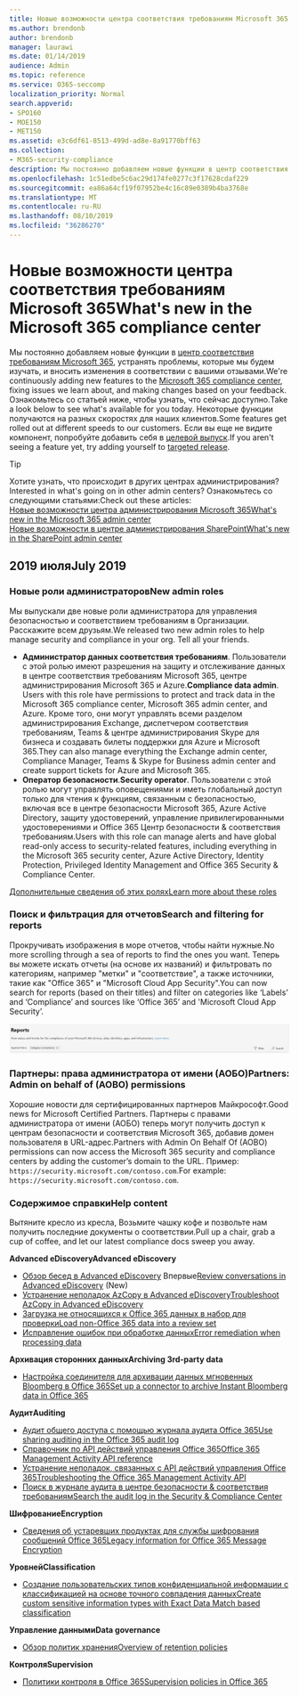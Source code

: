 ```yaml
---
title: Новые возможности центра соответствия требованиям Microsoft 365
ms.author: brendonb
author: brendonb
manager: laurawi
ms.date: 01/14/2019
audience: Admin
ms.topic: reference
ms.service: O365-seccomp
localization_priority: Normal
search.appverid:
- SPO160
- MOE150
- MET150
ms.assetid: e3c6df61-8513-499d-ad8e-8a91770bff63
ms.collection:
- M365-security-compliance
description: Мы постоянно добавляем новые функции в центр соответствия требованиям Microsoft 365, устранять проблемы, которые мы будем изучать, и вносить изменения в соответствии с вашими отзывами. Узнайте, что мы использовали до этого месяца.
ms.openlocfilehash: 1c51edbe5c6ac29d174fe0277c3f17628cdaf229
ms.sourcegitcommit: ea86a64cf19f07952be4c16c89e0389b4ba3768e
ms.translationtype: MT
ms.contentlocale: ru-RU
ms.lasthandoff: 08/10/2019
ms.locfileid: "36286270"
---
```

# <a name="whats-new-in-the-microsoft-365-compliance-center"></a><span data-ttu-id="facc5-104">Новые возможности центра соответствия требованиям Microsoft 365</span><span class="sxs-lookup"><span data-stu-id="facc5-104">What's new in the Microsoft 365 compliance center</span></span>

<span data-ttu-id="facc5-105">Мы постоянно добавляем новые функции в [центр соответствия требованиям Microsoft 365](microsoft-365-compliance-center.md), устранять проблемы, которые мы будем изучать, и вносить изменения в соответствии с вашими отзывами.</span><span class="sxs-lookup"><span data-stu-id="facc5-105">We're continuously adding new features to the [Microsoft 365 compliance center](microsoft-365-compliance-center.md), fixing issues we learn about, and making changes based on your feedback.</span></span> <span data-ttu-id="facc5-106">Ознакомьтесь со статьей ниже, чтобы узнать, что сейчас доступно.</span><span class="sxs-lookup"><span data-stu-id="facc5-106">Take a look below to see what's available for you today.</span></span> <span data-ttu-id="facc5-107">Некоторые функции получаются на разных скоростях для наших клиентов.</span><span class="sxs-lookup"><span data-stu-id="facc5-107">Some features get rolled out at different speeds to our customers.</span></span> <span data-ttu-id="facc5-108">Если вы еще не видите компонент, попробуйте добавить себя в [целевой выпуск](https://docs.microsoft.com/office365/admin/manage/release-options-in-office-365).</span><span class="sxs-lookup"><span data-stu-id="facc5-108">If you aren't seeing a feature yet, try adding yourself to [targeted release](https://docs.microsoft.com/office365/admin/manage/release-options-in-office-365).</span></span>

> [!TIP]
> <span data-ttu-id="facc5-109">Хотите узнать, что происходит в других центрах администрирования?</span><span class="sxs-lookup"><span data-stu-id="facc5-109">Interested in what's going on in other admin centers?</span></span> <span data-ttu-id="facc5-110">Ознакомьтесь со следующими статьями:</span><span class="sxs-lookup"><span data-stu-id="facc5-110">Check out these articles:</span></span><br>[<span data-ttu-id="facc5-111">Новые возможности центра администрирования Microsoft 365</span><span class="sxs-lookup"><span data-stu-id="facc5-111">What's new in the Microsoft 365 admin center</span></span>](https://docs.microsoft.com/office365/admin/whats-new-in-preview?view=o365-worldwide)<br>[<span data-ttu-id="facc5-112">Новые возможности в центре администрирования SharePoint</span><span class="sxs-lookup"><span data-stu-id="facc5-112">What's new in the SharePoint admin center</span></span>](https://docs.microsoft.com/sharepoint/what-s-new-in-admin-center)

## <a name="july-2019"></a><span data-ttu-id="facc5-113">2019 июля</span><span class="sxs-lookup"><span data-stu-id="facc5-113">July 2019</span></span>

### <a name="new-admin-roles"></a><span data-ttu-id="facc5-114">Новые роли администраторов</span><span class="sxs-lookup"><span data-stu-id="facc5-114">New admin roles</span></span>

<span data-ttu-id="facc5-115">Мы выпускали две новые роли администратора для управления безопасностью и соответствием требованиям в Организации. Расскажите всем друзьям.</span><span class="sxs-lookup"><span data-stu-id="facc5-115">We released two new admin roles to help manage security and compliance in your org. Tell all your friends.</span></span>

- <span data-ttu-id="facc5-116">**Администратор данных соответствия требованиям**. Пользователи с этой ролью имеют разрешения на защиту и отслеживание данных в центре соответствия требованиям Microsoft 365, центре администрирования Microsoft 365 и Azure.</span><span class="sxs-lookup"><span data-stu-id="facc5-116">**Compliance data admin**. Users with this role have permissions to protect and track data in the Microsoft 365 compliance center, Microsoft 365 admin center, and Azure.</span></span> <span data-ttu-id="facc5-117">Кроме того, они могут управлять всеми разделом администрирования Exchange, диспетчером соответствия требованиям, Teams & центре администрирования Skype для бизнеса и создавать билеты поддержки для Azure и Microsoft 365.</span><span class="sxs-lookup"><span data-stu-id="facc5-117">They can also manage everything the Exchange admin center, Compliance Manager, Teams & Skype for Business admin center and create support tickets for Azure and Microsoft 365.</span></span>
- <span data-ttu-id="facc5-118">**Оператор безопасности**.</span><span class="sxs-lookup"><span data-stu-id="facc5-118">**Security operator**.</span></span> <span data-ttu-id="facc5-119">Пользователи с этой ролью могут управлять оповещениями и иметь глобальный доступ только для чтения к функциям, связанным с безопасностью, включая все в центре безопасности Microsoft 365, Azure Active Directory, защиту удостоверений, управление привилегированными удостоверениями и Office 365 Центр безопасности & соответствия требованиям.</span><span class="sxs-lookup"><span data-stu-id="facc5-119">Users with this role can manage alerts and have global read-only access to security-related features, including everything in the Microsoft 365 security center, Azure Active Directory, Identity Protection, Privileged Identity Management and Office 365 Security & Compliance Center.</span></span>

[<span data-ttu-id="facc5-120">Дополнительные сведения об этих ролях</span><span class="sxs-lookup"><span data-stu-id="facc5-120">Learn more about these roles</span></span>](https://docs.microsoft.com/office365/securitycompliance/permissions-microsoft-365-compliance-security)

### <a name="search-and-filtering-for-reports"></a><span data-ttu-id="facc5-121">Поиск и фильтрация для отчетов</span><span class="sxs-lookup"><span data-stu-id="facc5-121">Search and filtering for reports</span></span>

<span data-ttu-id="facc5-122">Прокручивать изображения в море отчетов, чтобы найти нужные.</span><span class="sxs-lookup"><span data-stu-id="facc5-122">No more scrolling through a sea of reports to find the ones you want.</span></span> <span data-ttu-id="facc5-123">Теперь вы можете искать отчеты (на основе их названий) и фильтровать по категориям, например "метки" и "соответствие", а также источники, такие как "Office 365" и "Microsoft Cloud App Security".</span><span class="sxs-lookup"><span data-stu-id="facc5-123">You can now search for reports (based on their titles) and filter on categories like ‘Labels’ and ‘Compliance’ and sources like ‘Office 365’ and 'Microsoft Cloud App Security’.</span></span>

![Снимок экрана кнопок поиска и фильтров для отчетов с примененным фильтром](media/mcc_report_filtering.png)

### <a name="partners-admin-on-behalf-of-aobo-permissions"></a><span data-ttu-id="facc5-125">Партнеры: права администратора от имени (АОБО)</span><span class="sxs-lookup"><span data-stu-id="facc5-125">Partners: Admin on behalf of (AOBO) permissions</span></span>

<span data-ttu-id="facc5-126">Хорошие новости для сертифицированных партнеров Майкрософт.</span><span class="sxs-lookup"><span data-stu-id="facc5-126">Good news for Microsoft Certified Partners.</span></span> <span data-ttu-id="facc5-127">Партнеры с правами администратора от имени (АОБО) теперь могут получить доступ к центрам безопасности и соответствия Microsoft 365, добавив домен пользователя в URL-адрес.</span><span class="sxs-lookup"><span data-stu-id="facc5-127">Partners with Admin On Behalf Of (AOBO) permissions can now access the Microsoft 365 security and compliance centers by adding the customer’s domain to the URL.</span></span> <span data-ttu-id="facc5-128">Пример: `https://security.microsoft.com/contoso.com`.</span><span class="sxs-lookup"><span data-stu-id="facc5-128">For example: `https://security.microsoft.com/contoso.com`.</span></span>

### <a name="help-content"></a><span data-ttu-id="facc5-129">Содержимое справки</span><span class="sxs-lookup"><span data-stu-id="facc5-129">Help content</span></span>

<span data-ttu-id="facc5-130">Вытяните кресло из кресла, Возьмите чашку кофе и позвольте нам получить последние документы о соответствии.</span><span class="sxs-lookup"><span data-stu-id="facc5-130">Pull up a chair, grab a cup of coffee, and let our latest compliance docs sweep you away.</span></span>

<span data-ttu-id="facc5-131">**Advanced eDiscovery**</span><span class="sxs-lookup"><span data-stu-id="facc5-131">**Advanced eDiscovery**</span></span>
- <span data-ttu-id="facc5-132">[Обзор бесед в Advanced eDiscovery](compliance20/conversation-review-sets.md) Впервые</span><span class="sxs-lookup"><span data-stu-id="facc5-132">[Review conversations in Advanced eDiscovery](compliance20/conversation-review-sets.md) (New)</span></span>
- [<span data-ttu-id="facc5-133">Устранение неполадок AzCopy в Advanced eDiscovery</span><span class="sxs-lookup"><span data-stu-id="facc5-133">Troubleshoot AzCopy in Advanced eDiscovery</span></span>](compliance20/troubleshooting-azcopy.md)
- [<span data-ttu-id="facc5-134">Загрузка не относящихся к Office 365 данных в набор для проверки</span><span class="sxs-lookup"><span data-stu-id="facc5-134">Load non-Office 365 data into a review set</span></span>](compliance20/load-non-office365-data.md)
- [<span data-ttu-id="facc5-135">Исправление ошибок при обработке данных</span><span class="sxs-lookup"><span data-stu-id="facc5-135">Error remediation when processing data</span></span>](compliance20/error-remediation.md)

<span data-ttu-id="facc5-136">**Архивация сторонних данных**</span><span class="sxs-lookup"><span data-stu-id="facc5-136">**Archiving 3rd-party data**</span></span>
- [<span data-ttu-id="facc5-137">Настройка соединителя для архивации данных мгновенных Bloomberg в Office 365</span><span class="sxs-lookup"><span data-stu-id="facc5-137">Set up a connector to archive Instant Bloomberg data in Office 365</span></span>](archive-instant-bloomberg-data.md)

<span data-ttu-id="facc5-138">**Аудит**</span><span class="sxs-lookup"><span data-stu-id="facc5-138">**Auditing**</span></span>
- [<span data-ttu-id="facc5-139">Аудит общего доступа с помощью журнала аудита Office 365</span><span class="sxs-lookup"><span data-stu-id="facc5-139">Use sharing auditing in the Office 365 audit log</span></span>](use-sharing-auditing.md)
- [<span data-ttu-id="facc5-140">Справочник по API действий управления Office 365</span><span class="sxs-lookup"><span data-stu-id="facc5-140">Office 365 Management Activity API reference</span></span>](https://docs.microsoft.com/office/office-365-management-api/office-365-management-activity-api-reference)
- [<span data-ttu-id="facc5-141">Устранение неполадок, связанных с API действий управления Office 365</span><span class="sxs-lookup"><span data-stu-id="facc5-141">Troubleshooting the Office 365 Management Activity API</span></span>](https://docs.microsoft.com/office/office-365-management-api/troubleshooting-the-office-365-management-activity-api)
- [<span data-ttu-id="facc5-142">Поиск в журнале аудита в центре безопасности & соответствия требованиям</span><span class="sxs-lookup"><span data-stu-id="facc5-142">Search the audit log in the Security & Compliance Center</span></span>](search-the-audit-log-in-security-and-compliance.md)

<span data-ttu-id="facc5-143">**Шифрование**</span><span class="sxs-lookup"><span data-stu-id="facc5-143">**Encryption**</span></span>
- [<span data-ttu-id="facc5-144">Сведения об устаревших продуктах для службы шифрования сообщений Office 365</span><span class="sxs-lookup"><span data-stu-id="facc5-144">Legacy information for Office 365 Message Encryption</span></span>](legacy-information-for-message-encryption.md)

<span data-ttu-id="facc5-145">**Уровней**</span><span class="sxs-lookup"><span data-stu-id="facc5-145">**Classification**</span></span>
- [<span data-ttu-id="facc5-146">Создание пользовательских типов конфиденциальной информации с классификацией на основе точного совпадения данных</span><span class="sxs-lookup"><span data-stu-id="facc5-146">Create custom sensitive information types with Exact Data Match based classification</span></span>](create-custom-sensitive-information-types-with-exact-data-match-based-classification.md)

<span data-ttu-id="facc5-147">**Управление данными**</span><span class="sxs-lookup"><span data-stu-id="facc5-147">**Data governance**</span></span>
- [<span data-ttu-id="facc5-148">Обзор политик хранения</span><span class="sxs-lookup"><span data-stu-id="facc5-148">Overview of retention policies</span></span>](retention-policies.md)

<span data-ttu-id="facc5-149">**Контроля**</span><span class="sxs-lookup"><span data-stu-id="facc5-149">**Supervision**</span></span>
- [<span data-ttu-id="facc5-150">Политики контроля в Office 365</span><span class="sxs-lookup"><span data-stu-id="facc5-150">Supervision policies in Office 365</span></span>](supervision-policies.md)